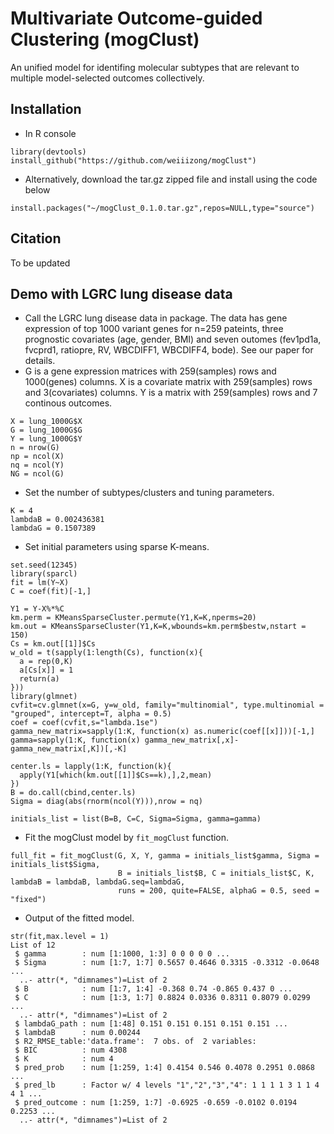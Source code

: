 # Multivariate Outcome-guided Clustering (mogClust)

An unified model for identifing molecular subtypes that are relevant to multiple model-selected outcomes collectively.

## Installation
* In R console

```{R}
library(devtools)
install_github("https://github.com/weiiizong/mogClust")
```

* Alternatively, download the tar.gz zipped file and install using the code below
```{R}
install.packages("~/mogClust_0.1.0.tar.gz",repos=NULL,type="source")
```

## Citation
To be updated

## Demo with LGRC lung disease data 
* Call the LGRC lung disease data in package. The data has gene expression of top 1000 variant genes for n=259 pateints, three prognostic covariates (age, gender, BMI) and seven outomes (fev1pd1a, fvcprd1, ratiopre, RV, WBCDIFF1, WBCDIFF4, bode). See our paper for details.
* G is a gene expression matrices with 259(samples) rows and 1000(genes) columns. X is a covariate matrix with 259(samples) rows and 3(covariates) columns. Y is a matrix with 259(samples) rows and 7 continous outcomes.
```{R}
X = lung_1000G$X
G = lung_1000G$G
Y = lung_1000G$Y
n = nrow(G)
np = ncol(X)
nq = ncol(Y)
NG = ncol(G)
```

* Set the number of subtypes/clusters and tuning parameters.

```{R}
K = 4
lambdaB = 0.002436381
lambdaG = 0.1507389
```

* Set initial parameters using sparse K-means.
```{R}
set.seed(12345)
library(sparcl)
fit = lm(Y~X)
C = coef(fit)[-1,]

Y1 = Y-X%*%C
km.perm = KMeansSparseCluster.permute(Y1,K=K,nperms=20)
km.out = KMeansSparseCluster(Y1,K=K,wbounds=km.perm$bestw,nstart = 150)
Cs = km.out[[1]]$Cs
w_old = t(sapply(1:length(Cs), function(x){
  a = rep(0,K)
  a[Cs[x]] = 1
  return(a)
}))
library(glmnet)
cvfit=cv.glmnet(x=G, y=w_old, family="multinomial", type.multinomial = "grouped", intercept=T, alpha = 0.5)
coef = coef(cvfit,s="lambda.1se")
gamma_new_matrix=sapply(1:K, function(x) as.numeric(coef[[x]]))[-1,]
gamma=sapply(1:K, function(x) gamma_new_matrix[,x]-gamma_new_matrix[,K])[,-K]

center.ls = lapply(1:K, function(k){
  apply(Y1[which(km.out[[1]]$Cs==k),],2,mean)
})
B = do.call(cbind,center.ls)
Sigma = diag(abs(rnorm(ncol(Y))),nrow = nq)

initials_list = list(B=B, C=C, Sigma=Sigma, gamma=gamma)

```
* Fit the mogClust model by `fit_mogClust` function.

```{R}
full_fit = fit_mogClust(G, X, Y, gamma = initials_list$gamma, Sigma = initials_list$Sigma, 
                        B = initials_list$B, C = initials_list$C, K, lambdaB = lambdaB, lambdaG.seq=lambdaG,
                        runs = 200, quite=FALSE, alphaG = 0.5, seed = "fixed")
```

* Output of the fitted model.
```{R}
str(fit,max.level = 1)
List of 12
 $ gamma        : num [1:1000, 1:3] 0 0 0 0 0 ...
 $ Sigma        : num [1:7, 1:7] 0.5657 0.4646 0.3315 -0.3312 -0.0648 ...
  ..- attr(*, "dimnames")=List of 2
 $ B            : num [1:7, 1:4] -0.368 0.74 -0.865 0.437 0 ...
 $ C            : num [1:3, 1:7] 0.8824 0.0336 0.8311 0.8079 0.0299 ...
  ..- attr(*, "dimnames")=List of 2
 $ lambdaG_path : num [1:48] 0.151 0.151 0.151 0.151 0.151 ...
 $ lambdaB      : num 0.00244
 $ R2_RMSE_table:'data.frame':	7 obs. of  2 variables:
 $ BIC          : num 4308
 $ K            : num 4
 $ pred_prob    : num [1:259, 1:4] 0.4154 0.546 0.4078 0.2951 0.0868 ...
 $ pred_lb      : Factor w/ 4 levels "1","2","3","4": 1 1 1 1 3 1 1 4 4 1 ...
 $ pred_outcome : num [1:259, 1:7] -0.6925 -0.659 -0.0102 0.0194 0.2253 ...
  ..- attr(*, "dimnames")=List of 2
```
